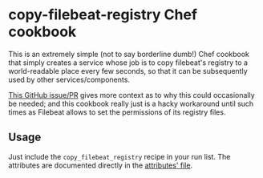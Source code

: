 # copy-filebeat-registry Chef cookbook

This is an extremely simple (not to say borderline dumb!) Chef cookbook that simply creates a service whose job is to copy filebeat's registry to a world-readable place every few seconds, so that it can be subsequently used by other services/components.

[This GitHub issue/PR](https://github.com/elastic/beats/pull/6455) gives more context as to why this could occasionally be needed; and this cookbook really just is a hacky workaround until such times as Filebeat allows to set the permissions of its registry files.

## Usage

Just include the `copy_filebeat_registry` recipe in your run list. The attributes are documented directly in the [attributes' file](https://github.com/wk8/cookbook-copy-filebeat-registry/blob/master/attributes/default.rb).